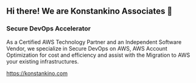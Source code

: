## Hi there! We are Konstankino Associates 👋

### Secure DevOps Accelerator

As a Certified AWS Technology Partner and an Independent Software Vendor, we specialize in Secure DevOps on AWS, AWS Account Optimization for cost and efficiency and assist with the Migration to AWS your existing infrastructures.

https://konstankino.com

